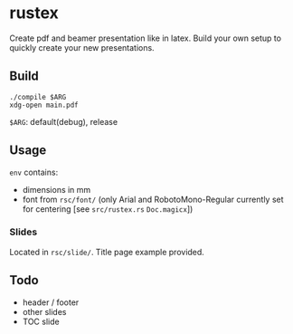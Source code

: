 # rustex
Create pdf and beamer presentation like in latex. Build your own setup to quickly create your new presentations.

## Build
```
./compile $ARG
xdg-open main.pdf
```

`$ARG`: default(debug), release

## Usage
`env` contains:
* dimensions in mm
* font from `rsc/font/` (only Arial and RobotoMono-Regular currently set for centering [see `src/rustex.rs` `Doc.magicx`])

### Slides
Located in `rsc/slide/`. Title page example provided.

## Todo
* header / footer
* other slides
* TOC slide
